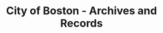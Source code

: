 ---
layout: repo
title: "City of Boston - Archives and Records"
id: 18254
permalink: repos/18254/
---
